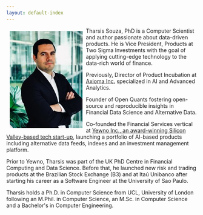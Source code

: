 ```yaml
---
layout: default-index
---
```


<img style="width=305px;height=445px;float:left;padding:9px;"
src="/image/p1.jpeg" alt="profile picture" width="192" height="256">

Tharsis Souza, PhD is a Computer Scientist and author passionate about data-driven products.
He is Vice President, Products at Two Sigma Investments with the goal of applying cutting-edge technology to the data-rich world of finance.

Previously, Director of Product Incubation at [Axioma Inc.](https://www.axioma.com/) specialized in AI and Advanced Analytics.

Founder of Open Quants fostering open-source and reproducible insights in Financial Data Science and Alternative Data.

Co-founded the Financial Services vertical at [Yewno Inc., an award-winning Silicon Valley-based tech start-up](https://www.yewno.com/), launching a portfolio of AI-based products including alternative data feeds, indexes and an investment management platform.

Prior to Yewno, Tharsis was part of the UK PhD Centre in Financial Computing and Data Science. Before that, he launched new risk and trading products at the Brazilian Stock Exchange (B3) and at Itaú Unibanco after starting his career as a Software Engineer at the University of Sao Paulo.

Tharsis holds a Ph.D. in Computer Science from UCL, University of London following an M.Phil. in Computer Science, an M.Sc. in Computer Science and a Bachelor's in Computer Engineering.
